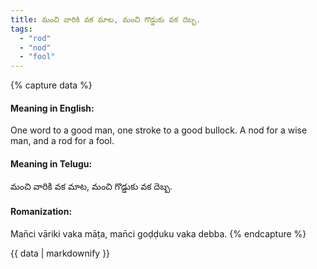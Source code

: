 ```yaml
---
title: మంచి వారికి వక మాట, మంచి గొడ్డుకు వక దెబ్బ.
tags:
  - "rod"
  - "nod"
  - "fool"
---
```


{% capture data %}
#### Meaning in English:
One word to a good man, one stroke to a good bullock.
A nod for a wise man, and a rod for a fool.

#### Meaning in Telugu:
మంచి వారికి వక మాట, మంచి గొడ్డుకు వక దెబ్బ.

#### Romanization:
Man̄ci vāriki vaka māṭa, man̄ci goḍḍuku vaka debba.
{% endcapture %}

{{ data | markdownify }}

